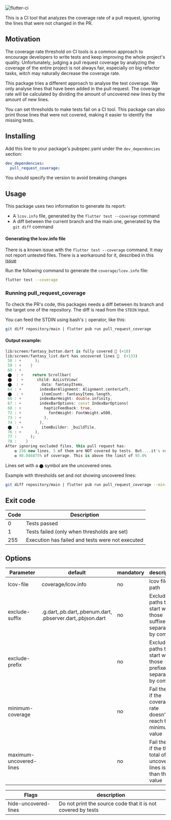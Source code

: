 ![flutter-ci](https://github.com/talesbarreto/pull_request_coverage/actions/workflows/flutter-ci.yml/badge.svg)

This is a CI tool that analyzes the coverage rate of a pull request, ignoring the lines that were not changed in the PR.

## Motivation

The coverage rate threshold on CI tools is a common approach to encourage developers to write tests and keep improving the whole project's quality. Unfortunately, judging a pull request coverage by analyzing the coverage of the entire project is not always fair, especially on big refactor tasks, witch may naturally decrease the coverage rate.

This package tries a different approach to analyse the test coverage. We only analyse lines that have been added in the pull request. The coverage rate will be calculated by dividing the amount of uncovered new lines by the amount of new lines.

You can set thresholds to make tests fail on a CI tool. This package can also print those lines that were not covered, making it easier to identify the missing tests.

## Installing
Add this line to your package's pubspec.yaml under the `dev_dependencies` section:

```yaml
dev_dependencies:
  pull_request_coverage:
```

You should specify the version to avoid breaking changes


## Usage

This package uses two information to generate its report:
 - A `lcov.info` file, generated by the `flutter test --coverage` command
 - A diff between the current branch and the main one, generated by the `git diff` command

#### Generating the lcov.info file
There is a known issue with the `flutter test --coverage` command. It may not report untested files. There is a workaround for it, described in this [issue](https://github.com/flutter/flutter/issues/27997#issuecomment-1144247839)

Run the following command to generate the `coverage/lcov.info` file:
```bash
flutter test --coverage
```

### Running pull_request_coverage
To check the PR's code, this packages needs a diff between its branch and the target one of the repository. The diff is read from the `STDIN` input. 

You can feed the STDIN using bash's `|` operator, like this:
```bash
git diff repository/main | flutter pub run pull_request_coverage
```

#### Output example:
```dart
lib/screen/fantasy_button.dart is fully covered 🎉 (+10)
lib/screen/fantasy_list.dart has uncovered lines 👀  (+133)
 58 : +      );
 59 : +    }
 60 : +
 ⬤  : +    return Scrollbar(
 ⬤  : +      child: AzListView(
 ⬤  : +        data: fantasyItems,
 64 : +        indexBarAlignment: Alignment.centerLeft,
 ⬤  : +        itemCount: fantasyItems.length,
 66 : +        indexBarHeight: double.infinity,
 67 : +        indexBarOptions: const IndexBarOptions(
 68 : +          hapticFeedback: true,
 72 : +            fontWeight: FontWeight.w500,
 73 : +          ),
 74 : +        ),
 ⬤  : +        itemBuilder: _buildTile,
 76 : +      ),
 77 :      );
 78 :    }
After ignoring excluded files, this pull request has:
    ✪ 256 new lines, 5 of them are NOT covered by tests. But....it's enough to pass the test 😉
    ✪ 98.046875% of coverage. This is above the limit of 95.0%
```
Lines set with a `⬤` symbol are the uncovered ones.

Example with thresholds set and not showing uncovered lines:
```bash
git diff repository/main | flutter pub run pull_request_coverage --minimum-coverage 95 --maximum-uncovered-lines 5 --hide-uncovered-lines
```


## Exit code

| Code | Description                                      |
|------|--------------------------------------------------|
| 0    | Tests passed                                     |
| 1    | Tests failed (only when thresholds are set)      |
| 255  | Execution has failed and tests were not executed |

## Options

| Parameter               | default                                                        | mandatory | description                                                               |
|-------------------------|----------------------------------------------------------------|-----------|---------------------------------------------------------------------------|
| lcov-file               | coverage/lcov.info                                             | no        | lcov file path                                                            |
| exclude-suffix          | .g.dart,.pb.dart,.pbenum.dart,<br/>.pbserver.dart,.pbjson.dart | no        | Exclude all paths that start with those suffixes, separated by commas     |
| exclude-prefix          |                                                                | no        | Exclude all paths that start with those prefixes, separated by commas     |
| minimum-coverage        |                                                                | no        | Fail the test if the coverage rate doesn't reach this minimum value       |
| maximum-uncovered-lines |                                                                | no        | Fail the test if the the total of uncovered lines is less than this value |

| Flags                | description                                                  |
|----------------------|--------------------------------------------------------------|
| hide-uncovered-lines | Do not print the source code that it is not covered by tests |
